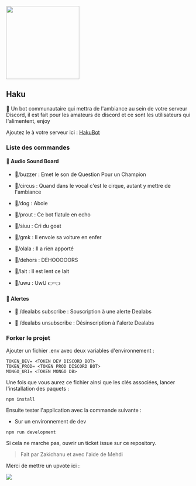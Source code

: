 

<img src="https://data.whicdn.com/images/343785683/original.jpg" width="200px" height="200px" />

## Haku

🤖 Un bot communautaire qui mettra de l'ambiance au sein de votre serveur Discord, il est fait pour les amateurs de discord et ce sont les utilisateurs qui l'alimentent, enjoy

Ajoutez le à votre serveur ici : [HakuBot](https://discord.com/api/oauth2/authorize?client_id=932725902691958815&permissions=8&scope=bot%20applications.commands)


### Liste des commandes

#### 🎵 Audio Sound Board
- 🎵/buzzer : Emet le son de Question Pour un Champion

- 🎵/circus : Quand dans le vocal c'est le cirque, autant y mettre de l'ambiance

- 🎵/dog : Aboie

- 🎵/prout : Ce bot flatule en echo

- 🎵/siuu : Cri du goat

- 🎵/gmk : Il envoie sa voiture en enfer

- 🎵/olala : Il a rien apporté

- 🎵/dehors : DEHOOOOORS

- 🎵/lait : Il est lent ce lait

- 🎵/uwu : UwU 👉👈

#### 🚨 Alertes

- 🚨 /dealabs subscribe <channel-text> : Souscription à une alerte Dealabs

- 🚨 /dealabs unsubscribe : Désinscription à l'alerte Dealabs
  
  
  
  
### Forker le projet
  
  Ajouter un fichier .env avec deux variables d'environnement : 
  ```
  TOKEN_DEV= <TOKEN DEV DISCORD BOT>
  TOKEN_PROD= <TOKEN PROD DISCORD BOT>
  MONGO_URI= <TOKEN MONGO DB>
  ```
  Une fois que vous aurez ce fichier ainsi que les clés associées, lancer l'installation des paquets :
  
  ````
  npm install
  ````
  
  Ensuite tester l'application avec la commande suivante : 
   - Sur un environnement de dev
  ````
  npm run development
  ````
  Si cela ne marche pas, ouvrir un ticket issue sur ce repository.
  
> Fait par Zakichanu et avec l'aide de Mehdi
  
  Merci de mettre un upvote ici :
  
  <a href="https://discordbotlist.com/bots/932725902691958815"><img src="https://discordbotlist.com/api/v1/bots/932725902691958815/widget"></a>
